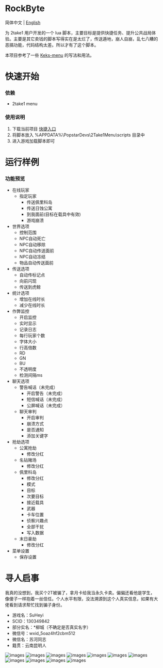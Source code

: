 # RockByte

简体中文 | [English](./README_EN.md)

为 2take1 用户开发的一个 lua 脚本，主要目标是提供快捷任务、提升公共战局体验。主要是其它卖钱的脚本写得实在是太烂了，传送遁地，崩人自崩，乱七八糟的恶搞功能，代码结构太差。所以才有了这个脚本。

本项目参考了一些 [Keks-menu](https://github.com/kektram/Keks-menu) 的写法和用法。

# 快速开始

### 依赖

+ 2take1 menu

### 使用说明

1. 下载当前项目 [快捷入口](#https://github.com/0xn0ne/RockByte2take1/releases)
2. 将脚本放入 %APPDATA%\PopstarDevs\2Take1Menu\scripts 目录中
3. 进入游戏加载脚本即可

# 运行样例

### 功能预览

+ 在线玩家
  + 指定玩家
    + 传送佩里科岛
    + 传送日蚀公寓
    + 到我面前(目标在载具中有效)
    + 游戏崩溃
+ 世界选项
  + 控制范围
  + NPC自动死亡
  + NPC自动移除
  + NPC自动传送面前
  + NPC自动冻结
  + 物品自动传送面前
+ 传送选项
  + 自动传标记点
  + 向前闪现
  + 传送到虎鲸
+ 统计选项
  + 增加在线时长
  + 减少在线时长
+ 作弊监控
  + 开启监控
  + 实时显示
  + 记录日志
  + 每行玩家个数
  + 字体大小
  + 行高倍数
  + RD
  + GN
  + BU
  + 不透明度
  + 检测间隔ms
+ 聊天选项
  + 警告喊话（未完成）
    + 开启警告（未完成）
    + 短信喊话（未完成）
    + 公屏喊话（未完成）
  + 聊天审判
    + 开启审判
    + 崩溃方式
    + 是否通知
    + 添加关键字
+ 抢劫选项
  + 公寓抢劫
    + 修改分红
  + 名钻赌场
    + 修改分红
  + 佩里科岛
    + 修改分红
    + 模式
    + 目标
    + 次要目标
    + 接近载具
    + 武器
    + 卡车位置
    + 侦察兴趣点
    + 全部干扰
    + 写入数据
  + 末日豪劫
    + 修改分红
+ 菜单设置
  + 保存设置

# 寻人启事

我真的没想到，我买个2T被骗了，拿月卡给我当永久卡卖。偏偏还看他是学生，像傻子一样抱着一丝信任。个人水平有限，没法溯源到这个人真实信息，如果有大佬看到请求帮忙找到骗子身份。

+ 游戏名：SuHeyi
+ SCID：130349842
+ 部分实名：\*柳城（不确定是否真实名字）
+ 微信号：wxid_5oaz4hf2cbm512
+ 微信名：苏河同志
+ 籍贯：云南昆明人

![images](./images/Screenshot_20220404_205437.jpg)
![images](./images/Screenshot_20220404_205458.jpg)
![images](./images/Screenshot_20220404_205542.jpg)
![images](./images/Screenshot_20220404_205604.jpg)
![images](./images/Screenshot_20220404_205625.jpg)
![images](./images/Screenshot_20220404_205641.jpg)
![images](./images/Screenshot_20220404_205702.jpg)
![images](./images/Screenshot_20220404_205720.jpg)
![images](./images/Screenshot_20220404_205736.jpg)
![images](./images/Screenshot_20220404_205753.jpg)
![images](./images/Screenshot_20220404_205806.jpg)
